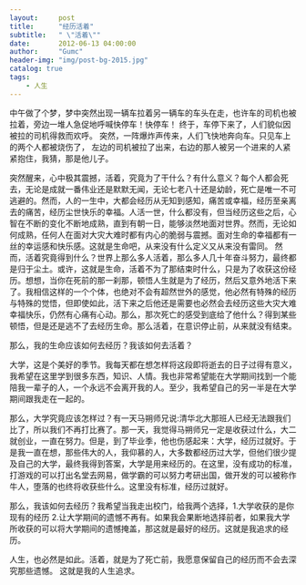```yaml
---
layout:     post
title:      "经历活着"
subtitle:   " \"活着\""
date:       2012-06-13 04:00:00
author:     "Gumc"
header-img: "img/post-bg-2015.jpg"
catalog: true
tags:
    - 人生
---
```

中午做了个梦，梦中突然出现一辆车拉着另一辆车的车头在走，也许车的司机也被拉着，旁边一堆人急促地呼喊快停车！快停车！ 终于，车停下来了，人们貌似因被拉的司机得救而欢呼。 突然，一阵爆炸声传来，人们飞快地奔向车。只见车上的两个人都被烧伤了， 左边的司机被拉了出来，右边的那人被另一个进来的人紧紧抱住，我猜，那是他儿子。

突然醒来，心中极其震撼，活着，究竟为了干什么？有什么意义？每个人都会死去，无论是成就一番伟业还是默默无闻，无论七老八十还是幼龄，死亡是唯一不可逃避的。然而，人的一生中，大都会经历从无知到感知，痛苦或幸福，经历至亲离去的痛苦，经历尘世快乐的幸福。人活一世，什么都没有，但当经历这些之后，心智在不断的变化不断地成熟，直到有朝一日，能够淡然地面对世界。然而，无论如何成熟，任何人在面对大灾大难时都有内心的脆弱与震撼。面对生命的幸福都有一丝的幸运感和快乐感。这就是生命吧，从来没有什么定义又从来没有雷同。
然而，活着究竟得到什么？世界上那么多人活着，那么多人几十年奋斗努力，最终都是归于尘土。或许，这就是生命，活着不为了那结束时什么，只是为了收获这份经历。想想，当你在死前的那一刹那，顿悟人生就是为了经历，然后又意外地活下来了。我相信这样的一个个体，也绝对不会有超然世外的感觉，他必然有特殊的经历与特殊的觉悟，但即使如此，活下来之后他还是需要也必然会去经历这些大灾大难幸福快乐，仍然有心痛有心动。那么，那次死亡的感受到底给了他什么？得到某些顿悟，但是还是逃不了去经历生命。那么活着，在意识停止前，从来就没有结束。

那么，我的生命应该如何去经历？我该如何去活着？

大学，这是个美好的季节。我每天都在想怎样将这段即将逝去的日子过得有意义，我希望在这里学到很多东西，知识、人情。我也非常希望能在大学期间找到一个能陪我一辈子的人，一个永远不会离开我的人。至少，我希望自己的另一半是在大学期间跟我走在一起的。

那么，大学究竟应该怎样过？有一天马朔师兄说:清华北大那班人已经无法跟我们比了，所以我们不再打比赛了。那一天，我觉得马朔师兄一定是收获过什么，大二就创业，一直在努力。但是，到了毕业季，他也伤感起来：大学，经历过就好。于是我一直在想，那些伟大的人，我仰慕的人，大多数都经历过大学，但他们很少提及自己的大学，最终我得到答案，大学是用来经历的。在这里，没有成功的标准，打游戏的可以打出名堂去网易，做学霸的可以努力考研出国，做开发的可以被称作牛人，堕落的也终将收获些什么。这里没有标准，经历过就好。

那么，我该如何去经历？我希望当我走出校门，给我两个选择，1.大学收获的是你现有的经历  2.让大学期间的遗憾不再有。如果我会果断地选择前者，如果我大学所收获的可以将大学期间的遗憾掩盖，那这就是最好的经历。这就是我追求的经历。

人生，也必然是如此。活着，就是为了死亡前，我愿意保留自己的经历而不会去深究那些遗憾。
这就是我的人生追求。
